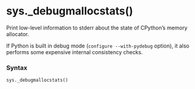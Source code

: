 # sys._debugmallocstats()

Print low-level information to stderr about the state of CPython’s memory allocator.

If Python is built in debug mode (`configure --with-pydebug` option), it also performs some expensive internal consistency checks.

### Syntax

```python
sys._debugmallocstats()
```